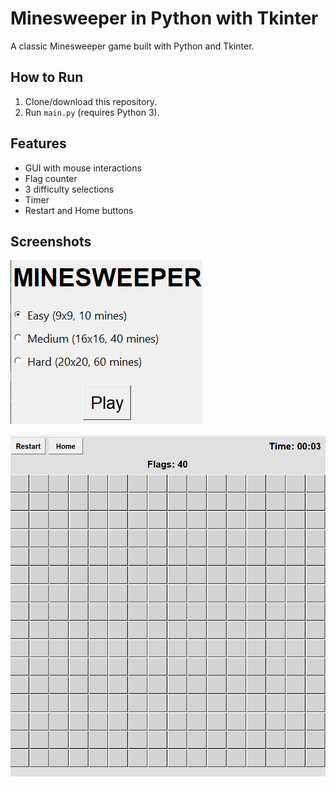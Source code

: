 # Minesweeper in Python with Tkinter

A classic Minesweeper game built with Python and Tkinter.

## How to Run

1. Clone/download this repository.
2. Run `main.py` (requires Python 3).


## Features

- GUI with mouse interactions
- Flag counter
- 3 difficulty selections
- Timer
- Restart and Home buttons

## Screenshots

![Minesweeper Homepage](img.png)

![Minesweeper in action](img_1.png)